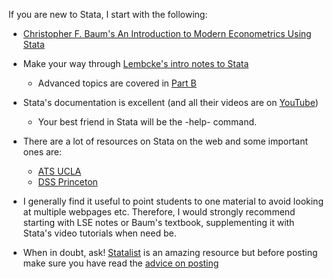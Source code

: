 If you are new to Stata, I start with the following:

* [Christopher F. Baum's An Introduction to Modern Econometrics Using Stata](https://www.dropbox.com/s/ttixl3sp3rmrgxr/Christopher%20F.%20Baum%20-%20An%20Introduction%20to%20Modern%20Econometrics%20Using%20Stata-Stata%20Press%20%282006%29.pdf?dl=0)

* Make your way through [Lembcke's intro notes to Stata](
http://personal.lse.ac.uk/lembcke/ecStata/2010/MResStataNotesOct2010PartA.pdf)

  - Advanced topics are covered in [Part B](http://personal.lse.ac.uk/lembcke/ecStata/2009/MResStataNotesFeb2009PartB.pdf)

* Stata's documentation is excellent (and all their videos are on [YouTube](http://www.stata.com/links/video-tutorials/)) 

  - Your best friend in Stata will be the -help- command.

* There are a lot of resources on Stata on the web and some important ones are:
  - [ATS UCLA](www.ats.ucla.edu/stat/stata/)
  - [DSS Princeton](http://dss.princeton.edu/training/)

* I generally find it useful to point students to one material to avoid looking at multiple webpages etc. Therefore, I would strongly recommend starting with LSE notes or Baum's textbook, supplementing it with Stata's video tutorials when need be.

* When in doubt, ask! [Statalist](https://www.statalist.org) is an amazing resource but before posting make sure you have read the [advice on posting](https://www.statalist.org/forums/help )